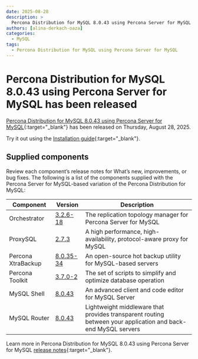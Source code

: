 ```yaml
---
date: 2025-08-28
description: >
  Percona Distribution for MySQL 8.0.43 using Percona Server for MySQL has been released on Thursday, August 28, 2025.
authors: [alina-derkach-oaza]
categories:
  - MySQL
tags:
  - Percona Distribution for MySQL using Percona Server for MySQL
---
```


# Percona Distribution for MySQL 8.0.43 using Percona Server for MySQL has been released

<!-- more -->

[Percona Distribution for MySQL 8.0.43 using Percona Server for MySQL](https://docs.percona.com/percona-distribution-for-mysql/8.0/index.html){:target="_blank"} has been released on Thursday, August 28, 2025.

Try it out using the [Installation guide](https://docs.percona.com/percona-distribution-for-mysql/8.0/installing.html){:target="_blank"}.

## Supplied components

Review each component’s release notes for What’s new, improvements, or bug fixes. The following is a list of the components supplied with the Percona Server for MySQL-based variation of the Percona Distribution for MySQL:

| Component           | Version   | Description                                |
| ------------------- | --------- | -------------------------------------------|
| Orchestrator        | [3.2.6-18](https://github.com/percona/orchestrator/releases/tag/v3.2.6-18)     | The replication topology manager for Percona Server for MySQL|
| ProxySQL            | [2.7.3](https://docs.percona.com/proxysql/2.7.3.html)     | A high performance, high-availability, protocol-aware proxy for MySQL|
| Percona XtraBackup  | [8.0.35-34](https://docs.percona.com/percona-xtrabackup/8.0/release-notes/8.0/8.0.35-34.0.html)| An open-source hot backup utility for MySQL-based servers|
| Percona Toolkit     | [3.7.0-2](https://docs.percona.com/percona-toolkit/release_notes.html#v3-7-0-2-released-2025-05-14)     | The set of scripts to simplify and optimize database operation|
| MySQL Shell         | [8.0.43](https://dev.mysql.com/doc/relnotes/mysql-shell/8.0/en/news-8-0-43.html)    | An advanced client and code editor for MySQL Server|
| MySQL Router        | [8.0.43](https://dev.mysql.com/doc/relnotes/mysql-router/8.0/en/news-8-0-43.html)    | Lightweight middleware that provides transparent routing between your application and back-end MySQL servers|

Learn more in Percona Distribution for MySQL 8.0.43 using Percona Server for MySQL [release notes](https://docs.percona.com/percona-distribution-for-mysql/8.0/release-notes-ps-v8.0.43.html){:target="_blank"}.